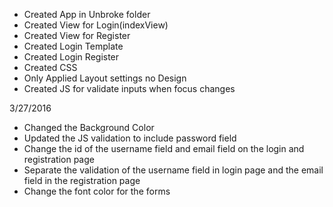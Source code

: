 * Created App in Unbroke folder
* Created View for Login(indexView)
* Created View for Register
* Created Login Template
* Created Login Register
* Created CSS
*  Only Applied Layout settings no Design
* Created JS for validate inputs when focus changes

3/27/2016
* Changed the Background Color
* Updated the JS validation to include password field
* Change the id of the username field and email field on the login and registration page
* Separate the validation of the username field in login page and the email field
  in the registration page
* Change the font color for the forms